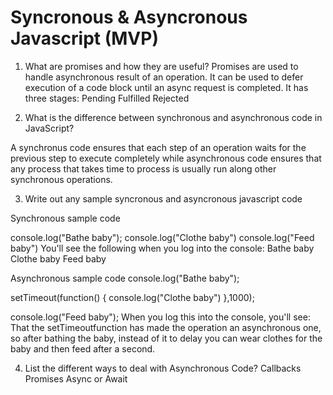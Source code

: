 # Syncronous & Asyncronous Javascript (MVP)

1. What are promises and how they are useful?
Promises are used to handle asynchronous result of an operation. It can be used to defer execution of a code block until an async request is completed.
 It has three stages:
Pending
Fulfilled
Rejected

2. What is the difference between synchronous and asynchronous code in JavaScript?

A synchronus code ensures that each step of an operation waits for the previous step to execute completely while asynchronous code ensures that any process that takes time to process is usually run along other synchronous operations.

3. Write out any sample syncronous and asyncronous javascript code

Synchronous sample code

console.log("Bathe baby");
console.log("Clothe baby")
console.log("Feed baby")
You'll see the following when you log into the console:
Bathe baby
Clothe baby
Feed baby

Asynchronous sample code 
console.log("Bathe baby");

setTimeout(function() {
  console.log("Clothe baby")
},1000);

console.log("Feed baby");
When you log this into the console, you'll see:
That the setTimeoutfunction has made the operation an asynchronous one, so after bathing the baby, instead of it to delay you can wear clothes for the baby and then feed after a second.


4. List the different ways to deal with Asynchronous Code?
 Callbacks
 Promises
 Async or Await